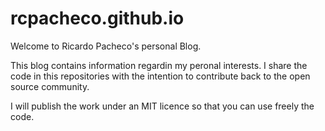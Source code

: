 # rcpacheco.github.io

Welcome to Ricardo Pacheco's personal Blog.

This blog contains information regardin my peronal interests. I share the code in this repositories with the intention to contribute back to the open source community.

I will publish the work under an MIT licence so that you can use freely the code.
